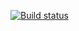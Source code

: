 [![Build status](https://ci.appveyor.com/api/projects/status/c6l8j1eqdpb21a02?svg=true)](https://ci.appveyor.com/project/SalavatQA54/patterns2)
